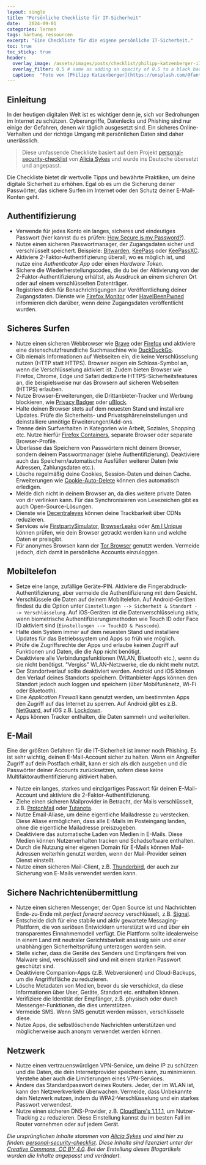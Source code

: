 ```yaml
---
layout: single
title: "Persönliche Checkliste für IT-Sicherheit"
date:   2024-09-01 
categories: lernen
tags: härtung ressourcen
excerpt: "Eine Checkliste für die eigene persönliche IT-Sicherheit."
toc: true
toc_sticky: true
header:
  overlay_image: /assets/images/posts/checklist/philipp-katzenberger-iIJrUoeRoCQ-unsplash.png
  overlay_filter: 0.5 # same as adding an opacity of 0.5 to a black background
  caption:  "Foto von [Philipp Katzenberger](https://unsplash.com/@fantasyflip?utm_content=creditCopyText&utm_medium=referral&utm_source=unsplash) auf [Unsplash](https://unsplash.com/photos/closeup-photo-of-turned-on-blue-and-white-laptop-computer-iIJrUoeRoCQ?utm_content=creditCopyText&utm_medium=referral&utm_source=unsplash)"
---
```

## Einleitung

In der heutigen digitalen Welt ist es wichtiger denn je, sich vor Bedrohungen im Internet zu schützen. Cyberangriffe, Datenlecks und Phishing sind nur einige der Gefahren, denen wir täglich ausgesetzt sind. Ein sicheres Online-Verhalten und der richtige Umgang mit persönlichen Daten sind daher unerlässlich.

>Diese umfassende Checkliste basiert auf dem Projekt [personal-security-checklist](https://github.com/Lissy93/personal-security-checklist/) von [Alicia Sykes](https://github.com/Lissy93) und wurde ins Deutsche übersetzt und angepasst.

Die Checkliste bietet dir wertvolle Tipps und bewährte Praktiken, um deine digitale Sicherheit zu erhöhen. Egal ob es um die Sicherung deiner Passwörter, das sichere Surfen im Internet oder den Schutz deiner E-Mail-Konten geht.

## Authentifizierung

- Verwende für jedes Konto ein langes, sicheres und eindeutiges Passwort (hier kannst du es prüfen: [How Secure is my Password?](https://www.security.org/how-secure-is-my-password/)).
- Nutze einen sicheren Passwortmanager, der Zugangsdaten sicher und verschlüsselt speichert. Beispiele: [Bitwarden](https://bitwarden.com), [KeePass](https://keepass.info) oder [KeePassXC](https://keepassxc.org).
- Aktiviere 2-Faktor-Authentifizierung überall, wo es möglich ist, und nutze eine *Authenticator App* oder einen *Hardware Token*.
- Sichere die Wiederherstellungscodes, die du bei der Aktivierung von der 2-Faktor-Authentifizierung erhältst, als Ausdruck an einem sicheren Ort oder auf einem verschlüsselten Datenträger.
- Registriere dich für Benachrichtigungen zur Veröffentlichung deiner Zugangsdaten. Dienste wie [Firefox Monitor](https://monitor.firefox.com) oder [HaveIBeenPwned](https://haveibeenpwned.com) informieren dich darüber, wenn deine Zugangsdaten veröffentlicht wurden.

## Sicheres Surfen

- Nutze einen sicheren Webbrowser wie [Brave](https://brave.com) oder [Firefox](https://www.mozilla.org/de/firefox/new/) und aktiviere eine datenschutzfreundliche Suchmaschine wie [DuckDuckGo](https://duckduckgo.com).
- Gib niemals Informationen auf Webseiten ein, die keine Verschlüsselung nutzen (HTTP statt HTTPS). Browser zeigen ein Schloss-Symbol an, wenn die Verschlüsselung aktiviert ist. Zudem bieten Browser wie Firefox, Chrome, Edge und Safari dedizierte HTTPS-Sicherheitsfeatures an, die beispielsweise nur das Browsern auf sicheren Webseiten (HTTPS) erlauben.
- Nutze Browser-Erweiterungen, die Drittanbieter-Tracker und Werbung blockieren, wie [Privacy Badger](https://privacybadger.org) oder [uBlock](https://github.com/gorhill/uBlock).
- Halte deinen Browser stets auf dem neuesten Stand und installiere Updates. Prüfe die Sicherheits- und Privatsphäreneinstellungen und deinstalliere unnötige Erweiterungen/Add-ons.
- Trenne dein Surfverhalten in Kategorien wie Arbeit, Soziales, Shopping etc. Nutze hierfür [Firefox Containers](https://support.mozilla.org/de/kb/firefox-tab-container), separate Browser oder separate Browser-Profile.
- Überlasse das Speichern von Passwörtern nicht deinem Browser, sondern deinem Passwortmanager (siehe Authentifizierung). Deaktiviere auch das Speichern/automatische Ausfüllen weiterer Daten (wie Adressen, Zahlungsdaten etc.).
- Lösche regelmäßig deine Cookies, Session-Daten und deinen Cache. Erweiterungen wie [Cookie-Auto-Delete](https://github.com/Cookie-AutoDelete/Cookie-AutoDelete) können dies automatisch erledigen.
- Melde dich nicht in deinem Browser an, da dies weitere private Daten von dir verlinken kann. Für das Synchronisieren von Lesezeichen gibt es auch Open-Source-Lösungen.
- Dienste wie [Decentraleyes](https://decentraleyes.org) können deine Trackbarkeit über CDNs reduzieren.
- Services wie [FirstpartySimulator](https://firstpartysimulator.org/), [BrowserLeaks](https://browserleaks.com) oder [Am I Unique](https://amiunique.org/fp) können prüfen, wie dein Browser getrackt werden kann und welche Daten er preisgibt.
- Für anonymes Browsen kann der [Tor Browser](https://www.torproject.org/) genutzt werden. Vermeide jedoch, dich damit in persönliche Accounts einzuloggen.

## Mobiltelefon

- Setze eine lange, zufällige Geräte-PIN. Aktiviere die Fingerabdruck-Authentifizierung, aber vermeide die Authentifizierung mit dem Gesicht.
- Verschlüssele die Daten auf deinem Mobiltelefon. Auf Android-Geräten findest du die Option unter `Einstellungen --> Sicherheit & Standort --> Verschlüsselung`. Auf iOS-Geräten ist die Datenverschlüsselung aktiv, wenn biometrische Authentifizierungsmethoden wie Touch ID oder Face ID aktiviert sind (`Einstellungen --> TouchID & Passcode`).
- Halte dein System immer auf dem neuesten Stand und installiere Updates für das Betriebssystem und Apps so früh wie möglich.
- Prüfe die Zugriffsrechte der Apps und erlaube keinen Zugriff auf Funktionen und Daten, die die App nicht benötigt.
- Deaktiviere alle Verbindungsfunktionen (WLAN, Bluetooth etc.), wenn du sie nicht benötigst. "Vergiss" WLAN-Netzwerke, die du nicht mehr nutzt.
- Der Standortverlauf sollte deaktiviert werden. Android und iOS können den Verlauf deines Standorts speichern. Drittanbieter-Apps können den Standort jedoch auch loggen und speichern (über Mobilfunknetz, Wi-Fi oder Bluetooth).
- Eine *Application Firewall* kann genutzt werden, um bestimmten Apps den Zugriff auf das Internet zu sperren. Auf Android gibt es z.B. [NetGuard](https://www.netguard.me/), auf iOS z.B. [Lockdown](https://apps.apple.com/in/app/lockdown-apps/id1469783711).
- Apps können Tracker enthalten, die Daten sammeln und weiterleiten.

## E-Mail

Eine der größten Gefahren für die IT-Sicherheit ist immer noch Phishing. Es ist sehr wichtig, deinen E-Mail-Account sicher zu halten. Wenn ein Angreifer Zugriff auf dein Postfach erhält, kann er sich als dich ausgeben und die Passwörter deiner Accounts zurücksetzen, sofern diese keine Multifaktorauthentifizierung aktiviert haben.

- Nutze ein langes, starkes und einzigartiges Passwort für deinen E-Mail-Account und aktiviere die 2-Faktor-Authentifizierung.
- Ziehe einen sicheren Mailprovider in Betracht, der Mails verschlüsselt, z.B. [ProtonMail](https://protonmail.com) oder [Tutanota](https://tutanota.com).
- Nutze Email-Aliase, um deine eigentliche Mailadresse zu verstecken. Diese Aliase ermöglichen, dass alle E-Mails im Posteingang landen, ohne die eigentliche Mailadresse preiszugeben.
- Deaktiviere das automatische Laden von Medien in E-Mails. Diese Medien können Nutzerverhalten tracken und Schadsoftware enthalten.
- Durch die Nutzung einer eigenen Domain für E-Mails können Mail-Adressen weiterhin genutzt werden, wenn der Mail-Provider seinen Dienst einstellt.
- Nutze einen sicheren Mail-Client, z.B. [Thunderbird](https://www.thunderbird.net), der auch zur Sicherung von E-Mails verwendet werden kann.

## Sichere Nachrichtenübermittlung

- Nutze einen sicheren Messenger, der Open Source ist und Nachrichten Ende-zu-Ende mit *perfect forward secrecy* verschlüsselt, z.B. [Signal](https://www.signal.org/).
- Entscheide dich für eine stabile und aktiv gewartete Messaging-Plattform, die von seriösen Entwicklern unterstützt wird und über ein transparentes Einnahmemodell verfügt. Die Plattform sollte idealerweise in einem Land mit neutraler Gerichtsbarkeit ansässig sein und einer unabhängigen Sicherheitsprüfung unterzogen worden sein.
- Stelle sicher, dass die Geräte des Senders und Empfängers frei von Malware sind, verschlüsselt sind und mit einem starken Passwort geschützt sind.
- Deaktiviere Companion-Apps (z.B. Webversionen) und Cloud-Backups, um die Angriffsfläche zu reduzieren.
- Lösche Metadaten von Medien, bevor du sie verschickst, da diese Informationen über User, Geräte, Standort etc. enthalten können.
- Verifiziere die Identität der Empfänger, z.B. physisch oder durch Messenger-Funktionen, die dies unterstützen.
- Vermeide SMS. Wenn SMS genutzt werden müssen, verschlüssele diese.
- Nutze Apps, die selbstlöschende Nachrichten unterstützen und möglicherweise auch anonym verwendet werden können.

## Netzwerk

- Nutze einen vertrauenswürdigen VPN-Service, um deine IP zu schützen und die Daten, die dein Internetprovider speichern kann, zu minimieren. Verstehe aber auch die Limitierungen eines VPN-Services.
- Ändere das Standardpasswort deines Routers. Jeder, der im WLAN ist, kann den Netzwerkverkehr überwachen. Vermeide, dass Unbekannte dein Netzwerk nutzen, indem du WPA2-Verschlüsselung und ein starkes Passwort verwendest.
- Nutze einen sicheren DNS-Provider, z.B. [Cloudflare's 1.1.1.1](https://1.1.1.1/dns/), um Nutzer-Tracking zu reduzieren. Diese Einstellung kannst du im besten Fall im Router vornehmen oder auf jedem Gerät.

*Die ursprünglichen Inhalte stammen von [Alicia Sykes](https://aliciasykes.com) und sind hier zu finden: [personal-security-checklist](https://github.com/Lissy93/personal-security-checklist/). Diese Inhalte sind lizenziert unter der [Creative Commons, CC BY 4.0](https://creativecommons.org/licenses/by/4.0/). Bei der Erstellung dieses Blogartikels wurden die Inhalte angepasst und verändert.*

